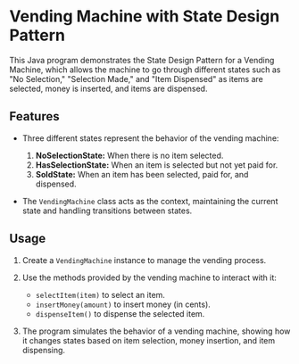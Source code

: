 # Vending Machine with State Design Pattern

This Java program demonstrates the State Design Pattern for a Vending Machine, which allows the machine to go through different states such as "No Selection," "Selection Made," and "Item Dispensed" as items are selected, money is inserted, and items are dispensed.

## Features

- Three different states represent the behavior of the vending machine:
  1. **NoSelectionState:** When there is no item selected.
  2. **HasSelectionState:** When an item is selected but not yet paid for.
  3. **SoldState:** When an item has been selected, paid for, and dispensed.

- The `VendingMachine` class acts as the context, maintaining the current state and handling transitions between states.

## Usage

1. Create a `VendingMachine` instance to manage the vending process.

2. Use the methods provided by the vending machine to interact with it:
   - `selectItem(item)` to select an item.
   - `insertMoney(amount)` to insert money (in cents).
   - `dispenseItem()` to dispense the selected item.

3. The program simulates the behavior of a vending machine, showing how it changes states based on item selection, money insertion, and item dispensing.